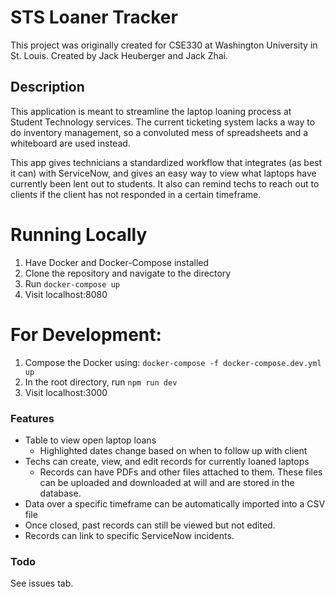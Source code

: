 # STS Loaner Tracker

This project was originally created for CSE330 at Washington University in St. Louis.
Created by Jack Heuberger and Jack Zhai.

## Description

This application is meant to streamline the laptop loaning process at Student Technology services. The current ticketing system lacks a way to do inventory management, so a convoluted mess of spreadsheets and a whiteboard are used instead.

This app gives technicians a standardized workflow that integrates (as best it can) with ServiceNow, and gives an easy way to view what laptops have currently been lent out to students. It also can remind techs to reach out to clients if the client has not responded in a certain timeframe.

# Running Locally

1. Have Docker and Docker-Compose installed
2. Clone the repository and navigate to the directory
3. Run `docker-compose up`
4. Visit localhost:8080

# For Development:

1. Compose the Docker using: `docker-compose -f docker-compose.dev.yml up`
2. In the root directory, run `npm run dev`
3. Visit localhost:3000

### Features

- Table to view open laptop loans
  - Highlighted dates change based on when to follow up with client
- Techs can create, view, and edit records for currently loaned laptops
  - Records can have PDFs and other files attached to them. These files can be uploaded and downloaded at will and are stored in the database.
- Data over a specific timeframe can be automatically imported into a CSV file
- Once closed, past records can still be viewed but not edited.
- Records can link to specific ServiceNow incidents.

### Todo

See issues tab.
